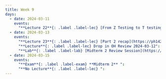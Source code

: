 ```yaml
---
title: Week 9
days:
  - date: 2024-03-11
    events:
      "**Lecture 22**{: .label .label-lec} [From Z Testing to T testing](https://ph142-ucb.github.io/sp24/src/lec/l22-ztot.pdf)([recording](https://bcourses.berkeley.edu/courses/1532521/pages/from-z-to-t)) ":
  - date: 2024-03-13
    events:
      "**Lecture 23**{: .label .label-lec} [Part 2 recap](https://ph142-ucb.github.io/sp24/src/lec/l23-recapv3.pdf)([recording](https://bcourses.berkeley.edu/courses/1532521/pages/mt2-recap))([annotated slides](https://ph142-ucb.github.io/sp24/src/lec/l23-recapv3 2 - annotated - flattened.pdf)) ":
      "**Lecture**{: .label .label-lec} Drop in OH Review 2024-03-12":
      "**Lab**{: .label .label-lab} [Midterm 2 Review Session](https://docs.google.com/presentation/d/1UaytIF_8nSjMP6QGPLAlgpBhdzZDr5cfXrbNzz2sxt8/edit?usp=sharing) ([Additional Practice Questions](https://ph142-ucb.github.io/sp24/src/additional-mt2-practice.pdf))":
  - date: 2024-03-15
    events:
      "**Exam**{: .label .label-exam} **Midterm 2** ":
      "**No Lecture**{: .label .label-lec} ":
---
```

